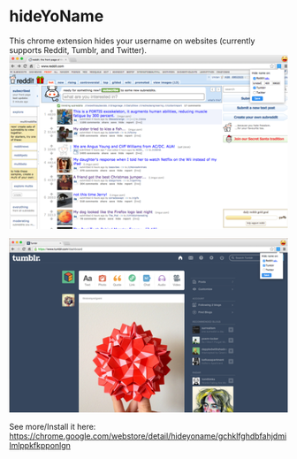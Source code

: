 hideYoName
==========

This chrome extension hides your username on websites (currently supports Reddit, Tumblr, and Twitter). 
![hi](reddit2.png "Reddit")



![hi](tumblr2.png "Tumblr")

See more/Install it here: https://chrome.google.com/webstore/detail/hideyoname/gchklfghdbfahjdmilmlppkfkpponlgn
